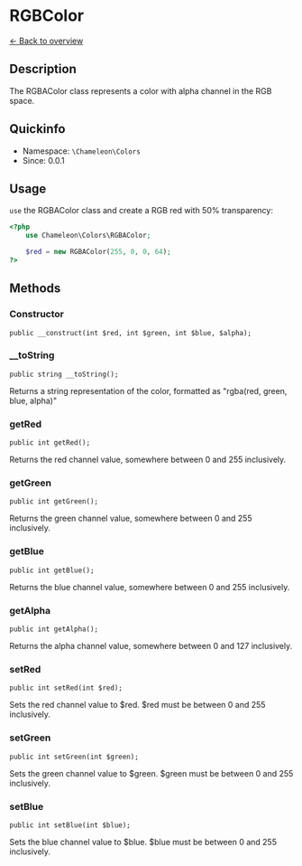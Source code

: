 # RGBColor
[&larr; Back to overview](../)

## Description
The RGBAColor class represents a color with alpha channel in the RGB space.

## Quickinfo
- Namespace: `\Chameleon\Colors`
- Since: 0.0.1

## Usage
`use` the RGBAColor class and create a RGB red with 50% transparency:
```php
<?php
    use Chameleon\Colors\RGBAColor;

    $red = new RGBAColor(255, 0, 0, 64);
?>
```

## Methods
### Constructor
    public __construct(int $red, int $green, int $blue, $alpha);

### __toString
    public string __toString();

Returns a string representation of the color, formatted as "rgba(red, green, blue, alpha)"

### getRed
    public int getRed();

Returns the red channel value, somewhere between 0 and 255 inclusively.

### getGreen
    public int getGreen();

Returns the green channel value, somewhere between 0 and 255 inclusively.

### getBlue
    public int getBlue();

Returns the blue channel value, somewhere between 0 and 255 inclusively.

### getAlpha
    public int getAlpha();

Returns the alpha channel value, somewhere between 0 and 127 inclusively.

### setRed
    public int setRed(int $red);

Sets the red channel value to $red. $red must be between 0 and 255 inclusively.

### setGreen
    public int setGreen(int $green);

Sets the green channel value to $green. $green must be between 0 and 255 inclusively.

### setBlue
    public int setBlue(int $blue);
    
Sets the blue channel value to $blue. $blue must be between 0 and 255 inclusively.